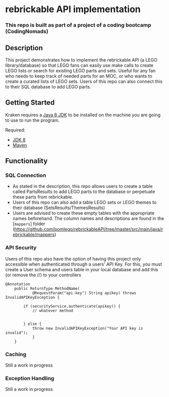 # rebrickable API implementation

### This repo is built as part of a project of a coding bootcamp (CodingNomads)

## Description
This project demonstrates how to implement the rebrickable API (a LEGO library/database) so that LEGO fans can easily use make calls to create LEGO lists or search for existing LEGO parts and sets. Useful for any fan who needs to keep track of needed parts for an MOC, or who wants to create a curated lists of LEGO sets. Users of this repo can also connect this to their SQL database to add LEGO parts.

## Getting Started

Kraken requires a [Java 8 JDK](http://www.oracle.com/technetwork/java/javase/downloads/jdk8-downloads-2133151.html)  to be
installed on the machine you are going to use to run the program.


Required:
* [JDK 8](ttp://www.oracle.com/technetwork/java/javase/downloads/jdk8-downloads-2133151.html)
* [Maven](http://maven.apache.org/download.cgi)

## Functionality
### SQL Connection
* As stated in the description, this repo allows users to create a table called PartsResults to add LEGO parts to the database or perpetuate these parts from rebrickable.
* Users of this repo can also add a table LEGO sets or LEGO themes to their database (SetsResults/ThemesResults)
* Users are advised to create these empty tables with the appropriate names beforehand. The column names and descriptions are found in the [`mappers`] folder (https://github.com/pomlego/rebrickableAPI/tree/master/src/main/java/rebrickable/mappers)

### API Security
Users of this repo also have the option of having this project only accessible when authenticated through a users' API Key. For this, you must create a User schema and users table in your local database and add this (or remove the //) to your controllers

```
@Annotation
    public ReturnType MethodName(
            @RequestParam("api-key") String apikey) throws InvalidAPIKeyException {

        if (securityService.authenticate(apikey)) {
            // whatever method

          
        } else {
            throw new InvalidAPIKeyException("Your API key is invalid");
            }
    }
```
    
### Caching
Still a work in progress

### Exception Handling
Still a work in progress
